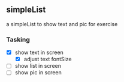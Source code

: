 ## simpleList
a simpleList to show text and pic for exercise

### Tasking
- [x] show text in screen
  - [x] adjust text fontSize
- [ ] show list in screen
- [ ] show pic in screen